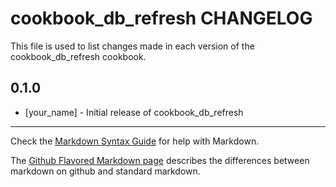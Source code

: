# cookbook_db_refresh CHANGELOG

This file is used to list changes made in each version of the cookbook_db_refresh cookbook.

## 0.1.0
- [your_name] - Initial release of cookbook_db_refresh

- - -
Check the [Markdown Syntax Guide](http://daringfireball.net/projects/markdown/syntax) for help with Markdown.

The [Github Flavored Markdown page](http://github.github.com/github-flavored-markdown/) describes the differences between markdown on github and standard markdown.
